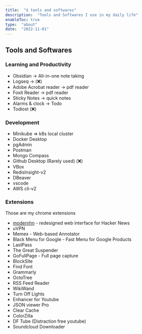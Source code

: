 ```yaml
---
title:  "$ tools and softwares"
description:  "Tools and Softwares I use in my daily life"
enableToc: true
type:  "about"
date:  "2022-11-01"
---
```


## Tools and Softwares

### Learning and Productivity

- Obsidian -> All-in-one note taking
- Logseq -> (❌)
- Adobe Acrobat reader -> pdf reader
- Foxit Reader -> pdf reader
- Sticky Notes -> quick notes
- Alarms & clock -> Todo
- Todiost (❌)

### Development

- Minikube => k8s local cluster
- Docker Desktop
- pgAdmin
- Postman
- Mongo Compass
- Github Desktop (Rarely used) (❌)
- VBox
- RedisInsight-v2
- DBeaver
- vscode
- AWS cli-v2

### Extensions

Those are my chrome extensions

- [modernhn](https://www.modernhn.com/) - redesigned web interface for Hacker News
- uVPN
- Memex - Web-based Annotator
- Black Menu for Google - Fast Menu for Google Products
- LastPass
- The Great Suspender
- GoFullPage - Full page capture
- BlockSite
- Find Font
- Grammarly
- OctoTree
- RSS Feed Reader
- WikiWand
- Turn Off Lights
- Enhancer for Youtube
- JSON viewer Pro
- Clear Cache
- ColorZilla
- DF Tube (Distraction free youtube)
- Soundcloud Downloader
